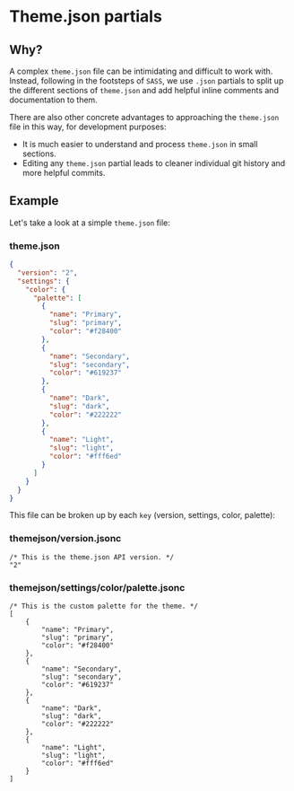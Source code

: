 # Theme.json partials

## Why?

A complex `theme.json` file can be intimidating and difficult to work with. Instead, following in the footsteps of `SASS`, we use `.json` partials to split up the different sections of `theme.json` and add helpful inline comments and documentation to them.

 There are also other concrete advantages to approaching the `theme.json` file in this way, for development purposes:

- It is much easier to understand and process `theme.json` in small sections.
- Editing any `theme.json` partial leads to cleaner individual git history and more helpful commits.

## Example

Let's take a look at a simple `theme.json` file:

### theme.json
```json
{
  "version": "2",
  "settings": {
    "color": {
      "palette": [
        {
          "name": "Primary",
          "slug": "primary",
          "color": "#f28400"
        },
        {
          "name": "Secondary",
          "slug": "secondary",
          "color": "#619237"
        },
        {
          "name": "Dark",
          "slug": "dark",
          "color": "#222222"
        },
        {
          "name": "Light",
          "slug": "light",
          "color": "#fff6ed"
        }
      ]
    }
  }
}
```

This file can be broken up by each `key` (version, settings, color, palette):

### themejson/version.jsonc

```jsonc
/* This is the theme.json API version. */
"2"
```
### themejson/settings/color/palette.jsonc

```jsonc
/* This is the custom palette for the theme. */
[
	{
		"name": "Primary",
		"slug": "primary",
		"color": "#f28400"
	},
	{
		"name": "Secondary",
		"slug": "secondary",
		"color": "#619237"
	},
	{
		"name": "Dark",
		"slug": "dark",
		"color": "#222222"
	},
	{
		"name": "Light",
		"slug": "light",
		"color": "#fff6ed"
	}
]
```
